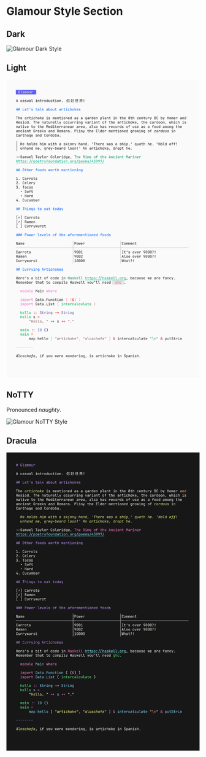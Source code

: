 # Glamour Style Section

## Dark

![Glamour Dark Style](dark.png)

## Light

![Glamour Light Style](light.png)

## NoTTY

Pronounced _naughty_.

![Glamour NoTTY Style](notty.png)

## Dracula

![Dracula Style](dracula.png)

